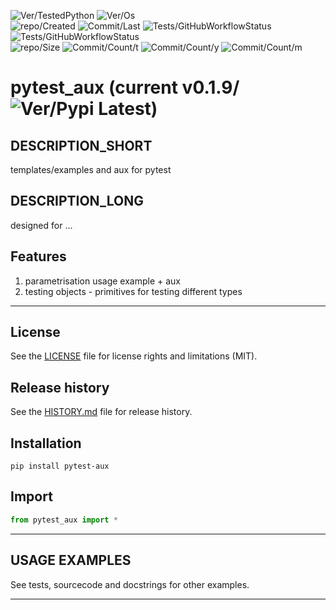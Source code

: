 ![Ver/TestedPython](https://img.shields.io/pypi/pyversions/pytest_aux)
![Ver/Os](https://img.shields.io/badge/os_development-Windows-blue)  
![repo/Created](https://img.shields.io/github/created-at/centroid457/pytest_aux)
![Commit/Last](https://img.shields.io/github/last-commit/centroid457/pytest_aux)
![Tests/GitHubWorkflowStatus](https://github.com/centroid457/pytest_aux/actions/workflows/test_linux.yml/badge.svg)
![Tests/GitHubWorkflowStatus](https://github.com/centroid457/pytest_aux/actions/workflows/test_windows.yml/badge.svg)  
![repo/Size](https://img.shields.io/github/repo-size/centroid457/pytest_aux)
![Commit/Count/t](https://img.shields.io/github/commit-activity/t/centroid457/pytest_aux)
![Commit/Count/y](https://img.shields.io/github/commit-activity/y/centroid457/pytest_aux)
![Commit/Count/m](https://img.shields.io/github/commit-activity/m/centroid457/pytest_aux)

# pytest_aux (current v0.1.9/![Ver/Pypi Latest](https://img.shields.io/pypi/v/pytest_aux?label=pypi%20latest))

## DESCRIPTION_SHORT
templates/examples and aux for pytest

## DESCRIPTION_LONG
designed for ...


## Features
1. parametrisation usage example + aux  
2. testing objects - primitives for testing different types  


********************************************************************************
## License
See the [LICENSE](LICENSE) file for license rights and limitations (MIT).


## Release history
See the [HISTORY.md](HISTORY.md) file for release history.


## Installation
```commandline
pip install pytest-aux
```


## Import
```python
from pytest_aux import *
```


********************************************************************************
## USAGE EXAMPLES
See tests, sourcecode and docstrings for other examples.  

********************************************************************************
